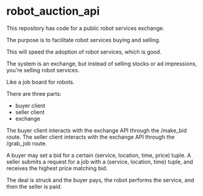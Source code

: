 # robot_auction_api

This repository has code for a public robot services exchange.

The purpose is to facilitate robot services buying and selling.

This will speed the adoption of robot services, which is good.

The system is an exchange, but instead of selling stocks or ad impressions, you're selling robot services.

Like a job board for robots.

There are three parts:
* buyer client
* seller client
* exchange

The buyer client interacts with the exchange API through the /make_bid route.
The seller client interacts with the exchange API through the /grab_job route.

A buyer may set a bid for a certain (service, location, time, price) tuple.
A seller submits a request for a job with a (service, location, time) tuple, and receives the highest price matching bid.

The deal is struck and the buyer pays, the robot performs the service, and then the seller is paid.


